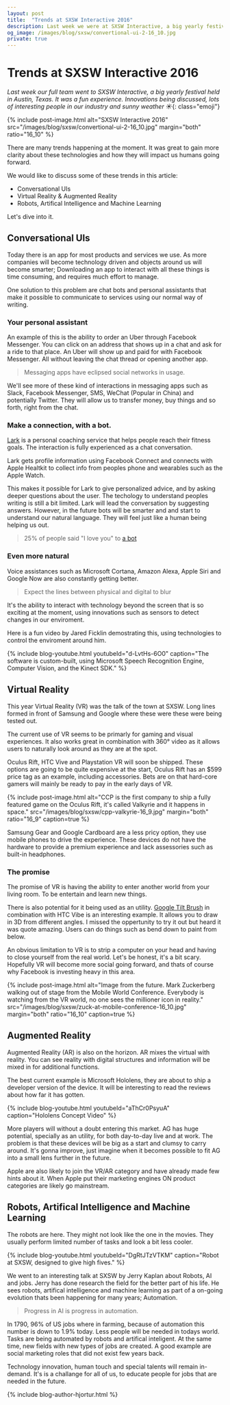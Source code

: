 ```yaml
---
layout: post
title:  "Trends at SXSW Interactive 2016"
description: Last week we were at SXSW Interactive, a big yearly festival held in Austin, Texas.  It was a fun experience. Innovations being discussed, lots of interesting people in our industry and sunny weather.
og_image: /images/blog/sxsw/convertional-ui-2-16_10.jpg
private: true
---
```


# Trends at SXSW Interactive 2016

*Last week our full team went to SXSW Interactive, a big yearly festival held in Austin, Texas. It was a fun experience. Innovations being discussed, lots of interesting people in our industry and sunny weather* *☀️*{: class="emoji"}

{% include post-image.html alt="SXSW Interactive 2016" src="/images/blog/sxsw/convertional-ui-2-16_10.jpg" margin="both" ratio="16_10" %}

There are many trends happening at the moment. It was great to gain more clarity about these technologies and how they will impact us humans going forward. 

We would like to discuss some of these trends in this article:

* Conversational UIs
* Virtual Reality & Augmented Reality
* Robots, Artifical Intelligence and Machine Learning

Let's dive into it.

## Conversational UIs

Today there is an app for most products and services we use. As more companies will become technology driven and  objects around us will become smarter;  Downloading an app to interact with all these things is time consuming, and requires much effort to manage.

One solution to this problem are chat bots and personal assistants that make it possible to communicate to services using our normal way of writing.


### Your personal assistant

An example of this is the ability to order an Uber through Facebook Messenger. You can click on an address that shows up in a chat and ask for a ride to that place. An Uber will show up and paid for with Facebook Messenger.  All without leaving the chat thread or opening another app.

> Messaging apps have eclipsed social networks in usage.

We'll see more of these kind of interactions in messaging apps such as  Slack, Facebook Messenger, SMS, WeChat (Popular in China) and potentially Twitter.  They will allow us to transfer money, buy things and so forth, right from the chat.


### Make a connection, with a bot.

[Lark](http://www.web.lark.com/) is a personal coaching service that helps people reach their fitness goals. The interaction is fully experienced as a chat conversation.

Lark gets profile information using Facebook Connect and connects with Apple Healtkit to collect info from peoples phone and wearables such as the Apple Watch.

This makes it possible for Lark to give personalized advice, and by asking deeper questions about the user. The techology to understand peoples writing is still a bit limited. Lark will lead the conversation by suggesting answers. However, in the future bots will be smarter and and start to understand our natural language. They will feel just like a human being helping us out.

> 25% of people said "I love you" to [a bot](http://www.nytimes.com/2015/08/04/science/for-sympathetic-ear-more-chinese-turn-to-smartphone-program.html?_r=1)


### Even more natural

Voice assistances such as Microsoft Cortana, Amazon Alexa, Apple Siri and Google Now are also constantly getting better.

> Expect the lines between physical and digital to blur

It's the ability to interact with technology beyond the screen that is so exciting at the moment, using innovations such as sensors to detect changes in our enviroment.

Here is a fun video by Jared Ficklin demostrating this, using technologies to control the enviroment around him.

{% include blog-youtube.html youtubeId="d-LvtHs-6O0" caption="The software is custom-built, using Microsoft Speech Recognition Engine, Computer Vision, and the Kinect SDK." %}


## Virtual Reality 

This year Virtual Reality (VR) was the talk of the town at SXSW. Long lines formed in front of Samsung and Google where these were these were being tested out.

The current use of VR seems to be primarly for gaming and visual experiences. It also works great in combination with 360° video as it allows users to naturally look around as they are at the spot. 

Oculus Rift, HTC Vive and Playstation VR will soon be shipped. These options are going to be quite expensive at the start, Oculus Rift has an $599 price tag as an example, including accessories. Bets are on that hard-core gamers will mainly be ready to pay in the early days of VR. 

{% include post-image.html alt="CCP is the first company to ship a fully featured game on the Oculus Rift, it's called Valkyrie and it happens in space." src="/images/blog/sxsw/cpp-valkyrie-16_9.jpg" margin="both" ratio="16_9" caption=true %}

Samsung Gear and Google Cardboard are a less pricy option, they use mobile phones to drive the experience. These devices do not have the hardware to provide a premium experience and lack assessories such as built-in headphones.


### The promise

The promise of VR is having the ability to enter another world from your living room. To be entertain and learn new things.

There is also potential for it being used as an utility. [Google Tilt Brush](http://www.tiltbrush.com/) in combination with HTC Vibe is an interesting example. It allows you to draw in 3D from different angles. I missed the oppertunity to try it out but heard it was quote amazing. Users can do things such as bend down to paint from below.

An obvious limitation to VR is to strip a computer on your head and having to close yourself from the real world. Let's be honest, it's a bit scary. Hopefully VR will become more social going forward, and thats of course why Facebook is investing heavy in this area.

{% include post-image.html alt="Image from the future. Mark Zuckerberg walking out of stage from the Mobile World Conference. Everybody is watching from the VR world, no one sees the millioner icon in reality." src="/images/blog/sxsw/zuck-at-mobile-conference-16_10.jpg" margin="both" ratio="16_10" caption=true %}

## Augmented Reality

Augmented Reality (AR) is also on the horizon. AR mixes the virtual with reality. You can see reality with digital structures and information will be mixed in for additional functions.

The best current example is Microsoft Hololens, they are about to ship a developer version of the device. It will be interesting to read the reviews about how far it has gotten.

{% include blog-youtube.html youtubeId="aThCr0PsyuA" caption="Hololens Concept Video" %}

More players will without a doubt entering this market. AG has huge potential, specially as an utility, for both day-to-day live and at work. The problem is that these devices will be big as a start and clumsy to carry around. It's gonna improve, just imagine when it becomes possible to fit AG into a small lens further in the future.

Apple are also likely to join the VR/AR category and have already made few hints about it. When Apple put their marketing engines ON product categories are likely go mainstream.


## Robots, Artifical Intelligence and Machine Learning

The robots are here. They might not look like the one in the movies. They usually perform limited number of tasks and look a bit less cooler.

{% include blog-youtube.html youtubeId="DgRtJTzVTKM" caption="Robot at SXSW, designed to give high fives." %}

We went to an interesting talk at SXSW by Jerry Kaplan about Robots, AI and jobs. Jerry has done research the field for the better part of his life. He sees robots, artifical intelligence and machine learning as part of a on-going evolution thats been happening for many years; Automation.

> Progress in AI is progress in automation.

In 1790, 96% of US jobs where in farming, because of automation this number is down to 1.9% today. Less people will be needed in todays world. Tasks are being automated by robots and artifical inteligent. At the same time, new fields with new types of jobs are created. A good example are social marketing roles that did not exist few years back. 

Technology innovation, human touch and special talents will remain in-demand. It's is a challange for all of us, to educate people for jobs that are needed in the future.

{% include blog-author-hjortur.html %}
